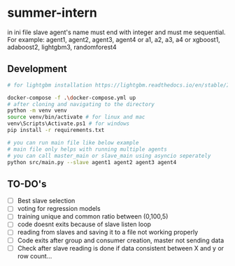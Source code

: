 # summer-intern
in ini file slave agent's name must end with integer and must me sequential. 
For example: 
agent1, agent2, agent3, agent4 or 
a1, a2, a3, a4 or
xgboost1, adaboost2, lightgbm3, randomforest4

## Development

``` bash
# for lightgbm installation https://lightgbm.readthedocs.io/en/stable/Installation-Guide.html#visual-studio-or-vs-build-tools

docker-compose -f .\docker-compose.yml up
# after cloning and navigating to the directory
python -m venv venv
source venv/bin/activate # for linux and mac
venv\Scripts\Activate.ps1 # for windows
pip install -r requirements.txt

# you can run main file like below example
# main file only helps with running multiple agents
# you can call master_main or slave_main using asyncio seperately
python src/main.py --slave agent1 agent2 agent3 agent4

```

## TO-DO's
- [ ] Best slave selection
- [ ] voting for regression models
- [ ] training unique and common ratio between (0,100,5) 
- [ ] code doesnt exits because of slave listen loop
- [ ] reading from slaves and saving it to a file not working properly
- [ ] Code exits after group and consumer creation, master not sending data
- [ ] Check after slave reading is done if data consistent between X and y or row count...
